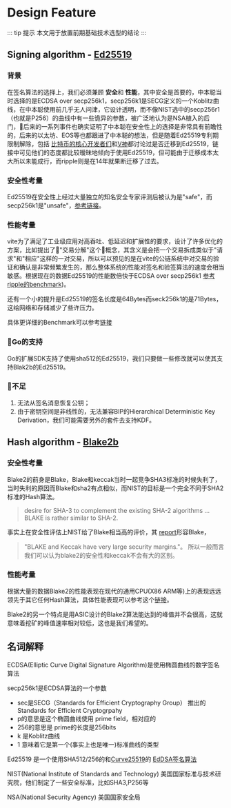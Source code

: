 # Design Feature

::: tip 提示
本文用于放置前期基础技术选型的结论
:::

## Signing algorithm -  [Ed25519](https://ed25519.cr.yp.to/)
### 背景
在签名算法的选择上，我们必须兼顾 **安全**和 **性能**，其中安全是首要的，中本聪当时选择的是ECDSA over secp256k1，secp256k1是SECG定义的一个Koblitz曲线，在中本聪使用前几乎无人问津，它设计透明，而不像NIST选中的secp256r1（也就是P256）的曲线中有一些诡异的参数，被广泛地认为是NSA植入的后门，后来的一系列事件也确实证明了中本聪在安全性上的选择是非常具有前瞻性的，后来的以太坊、EOS等也都跟进了中本聪的想法，但是随着Ed25519专利期限制解除，包括 [比特币的核心开发者们](https://bitcointalk.org/index.php?topic=103172.msg1134832#msg1134832 )和[V神](https://blog.ethereum.org/2015/07/05/on-abstraction/)都讨论过是否迁移到Ed25519，链接中可见他们的态度都比较暧昧地倾向于使用Ed25519，但可能由于迁移成本太大所以未能成行，而ripple则是在14年就果断迁移了过去。

### 安全性考量


Ed25519在安全性上经过大量独立的知名安全专家评测后被认为是"safe"，而secp256k1是"unsafe"，[参考链接](https://safecurves.cr.yp.to/)。


### 性能考量
vite为了满足了工业级应用对高吞吐、低延迟和扩展性的要求，设计了许多优化的方案，比如提出了"交易分解"这个概念，其含义是会把一个交易拆成类似于"请求"和"相应"这样的一对交易，所以可以预见的是在vite的公链系统中对交易的验证和确认是非常频繁发生的，那么整体系统的性能对签名和验签算法的速度会相当敏感。根据现在的数据Ed25519的性能数倍快于ECDSA over secp256k1 [参考ripple的benchmark](https://ripple.com/dev-blog/curves-with-a-twist/))。

还有一个小的提升是Ed25519的签名长度是64Bytes而seck256k1的是71Bytes，这给网络和存储减少了些许压力。

具体更详细的Benchmark可以参考[链接](https://bench.cr.yp.to/primitives-sign.html)

### Go的支持
Go的扩展SDK支持了使用sha512的Ed25519，我们只要做一些修改就可以使其支持Blak2b的Ed25519。

### 不足
1. 无法从签名消息恢复公钥；
2. 由于密钥空间是非线性的，无法兼容BIP的Hierarchical Deterministic Key Derivation，我们可能需要另外的套件去支持KDF。

## Hash algorithm - [Blake2b](https://blake2.net/)

### 安全性考量
Blake2的前身是Blake，Blake和keccak当时一起竞争SHA3标准的时候失利了，当时失利的原因而Blake和sha2有点相似，而NIST的目标是一个完全不同于SHA2标准的Hash算法。
>desire for SHA-3 to complement the existing SHA-2 algorithms … BLAKE is rather similar to SHA-2.

事实上在安全性评估上NIST给了Blake相当高的评价，其 [report](https://nvlpubs.nist.gov/nistpubs/ir/2012/NIST.IR.7896.pdf)形容Blake，

>"BLAKE and Keccak have very large security margins."。
所以一般而言我们可以认为blake2的安全性和keccak不会有大的区别。

### 性能考量
根据大量的数据Blake2的性能表现在现代的通用CPU(X86 ARM等)上的表现远远领先于其它任何Hash算法，具体性能表现可以参考这个[链接](http://bench.cr.yp.to/results-sha3.html)。

Blake2的另一个特点是用ASIC设计的Blake2算法能达到的峰值并不会很高，这就意味着挖矿的峰值速率相对较低，这也是我们希望的。

## 名词解释

ECDSA(Elliptic Curve Digital Signature Algorithm)是使用椭圆曲线的数字签名算法

secp256k1是ECDSA算法的一个参数
* sec是SECG（Standards for Efficient Cryptography Group） 推出的 Standards for Efficient Cryptogrpahy 
* p的意思是这个椭圆曲线使用 prime field，相对应的
* 256的意思是 prime的长度是256bits
* k 是Koblitz曲线 
* 1 意味着它是第一个(事实上也是唯一)标准曲线的类型

Ed25519 是一个使用SHA512/256的和[Curve25519](https://en.wikipedia.org/wiki/Curve25519)的 [EdDSA签名算法](https://en.wikipedia.org/wiki/EdDSA)

NIST(National Institute of Standards and Technology) 美国国家标准与技术研究院，他们制定了一些安全标准，比如SHA3,P256等

NSA(National Security Agency) 美国国家安全局



